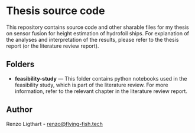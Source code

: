 # Thesis source code

This repository contains source code and other sharable files for my thesis on sensor fusion for height estimation of hydrofoil ships. For explanation of the analyses and interpretation of the results, please refer to the thesis report (or the literature review report).

## Folders

- **feasibility-study** — This folder contains python notebooks used in the feasibility study, which is part of the literature review. For more information, refer to the relevant chapter in the literature review report.

## Author
Renzo Ligthart - renzo@flying-fish.tech
